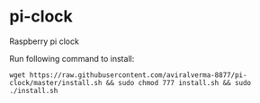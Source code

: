 # pi-clock
Raspberry pi clock

Run following command to install:

```wget https://raw.githubusercontent.com/aviralverma-8877/pi-clock/master/install.sh && sudo chmod 777 install.sh && sudo ./install.sh```
